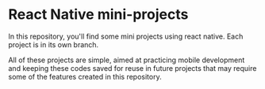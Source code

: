 # React Native mini-projects

In this repository, you'll find some mini projects using react native. Each project is in its own branch.

All of these projects are simple, aimed at practicing mobile development and keeping these codes saved for reuse in future projects that may require some of the features created in this repository.

